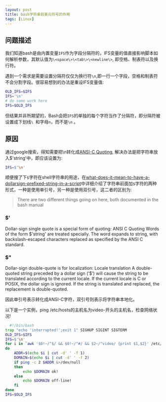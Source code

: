 ```yaml
---
layout: post
title: bash字符串前美元符号的作用 
tags: [Linux]
---
```


## 问题描述

我们知道bash是由内置变量`IFS`作为字段分隔符的，IFS变量的值直接影响脚本如何解析参数，其默认值为`\<space\>\<tab\>\<newline\>`, 即空格、制表符以及换行符。

遇到一个需求是需要设置分隔符仅仅为换行符`\n`,即一行一个字段，空格和制表符不会分割字段。很容易想到的办法是重设IFS变量值:

```bash
OLD_IFS=$IFS
IFS='\n'
# do some work here
IFS=$OLD_IFS
```

但结果并非所期望的，Bash会把`IFS`的单独的每个字符当作了分隔符，即分隔符被设置成下划线`\
`和字母`n`，而不是`\n` 。

## 原因

通过google搜索，得知需要把\n转化成[ANSI-C Quoting](http://www.gnu.org/software/bash/manual/html_node/ANSI_002dC-Quoting.html),
解决办法是把字符串放入$'string'中，即应该设置为:

```bash
IFS=$'\n'
```

顺便搜了下`$`字符在shell字符串的用途，在[what-does-it-mean-to-have-a-dollarsign-prefixed-string-in-a-script](http://unix.stackexchange.com/questions/48106/what-does-it-mean-to-have-a-dollarsign-prefixed-string-in-a-script)中详细介绍了字符串前面加`$`字符的两种形式，一种是使用单引号，另一种是使用双引号，这二者的区别为:

> There are two different things going on here, both documented in the bash manual
### $'
Dollar-sign single quote is a special form of quoting:
ANSI C Quoting
    Words of the form $'string' are treated specially. The word expands to string, with backslash-escaped characters replaced as specified by the ANSI C standard.
### $"
Dollar-sign double-quote is for localization:
Locale translation
    A double-quoted string preceded by a dollar sign (‘$’) will cause the string to be translated according to the current locale. If the current locale is C or POSIX, the dollar sign is ignored.
    If the string is translated and replaced, the replacement is double-quoted.
>

因此单引号表示转化成ANSI-C字符，双引号则表示将字符串本地化。
  
以下是一个实例，ping /etc/hosts的主机名为video-开头的主机名，检查网络状况!
  
```bash
  #!/bin/bash
trap "echo 'interrupted!';exit 1" SIGHUP SIGINT SIGTERM
OLD_IFS=$IFS
IFS=$'\n'
for i in `awk '$0!~/^$/ && $0!~/^#/ && $2~/^video/ {print $1,$2}' /etc/hosts`
do
	ADDR=$(echo $i | cut -d' ' -f 1)
	DOMAIN=$(echo $i | cut -d' ' -f 2)
	if ping -c 2 $ADDR &>/dev/null
	then
		echo $DOMAIN ok!
	else
		echo $DOMAIN off-line!
	fi
done
IFS=$OLD_IFS
```
